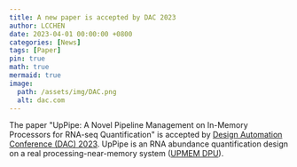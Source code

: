 ```yaml
---
title: A new paper is accepted by DAC 2023
author: LCCHEN
date: 2023-04-01 00:00:00 +0800
categories: [News]
tags: [Paper]
pin: true
math: true
mermaid: true
image:
  path: /assets/img/DAC.png
  alt: dac.com
---
```



The paper "UpPipe: A Novel Pipeline Management on In-Memory Processors for RNA-seq Quantification" is accepted by [Design Automation Conference (DAC) 2023](https://www.dac.com/). UpPipe is an RNA abundance quantification design on a real processing-near-memory system ([UPMEM DPU](https://www.upmem.com/)).